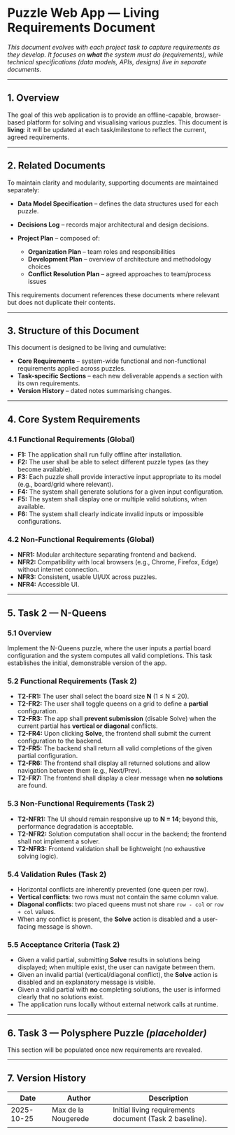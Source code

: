 # Puzzle Web App — Living Requirements Document

*This document evolves with each project task to capture requirements as they develop. It focuses on **************************************what************************************** the system must do (requirements), while technical specifications (data models, APIs, designs) live in separate documents.*

---

## 1. Overview

The goal of this web application is to provide an offline-capable, browser-based platform for solving and visualising various puzzles. This document is **living**: it will be updated at each task/milestone to reflect the current, agreed requirements.

---

## 2. Related Documents

To maintain clarity and modularity, supporting documents are maintained separately:

* **Data Model Specification** – defines the data structures used for each puzzle.
* **Decisions Log** – records major architectural and design decisions.
* **Project Plan** – composed of:

  * **Organization Plan** – team roles and responsibilities
  * **Development Plan** – overview of architecture and methodology choices
  * **Conflict Resolution Plan** – agreed approaches to team/process issues

This requirements document references these documents where relevant but does not duplicate their contents.

---

## 3. Structure of this Document

This document is designed to be living and cumulative:

* **Core Requirements** – system-wide functional and non-functional requirements applied across puzzles.
* **Task-specific Sections** – each new deliverable appends a section with its own requirements.
* **Version History** – dated notes summarising changes.

---

## 4. Core System Requirements

### 4.1 Functional Requirements (Global)

* **F1:** The application shall run fully offline after installation.
* **F2:** The user shall be able to select different puzzle types (as they become available).
* **F3:** Each puzzle shall provide interactive input appropriate to its model (e.g., board/grid where relevant).
* **F4:** The system shall generate solutions for a given input configuration.
* **F5:** The system shall display one or multiple valid solutions, when available.
* **F6:** The system shall clearly indicate invalid inputs or impossible configurations.

### 4.2 Non-Functional Requirements (Global)

* **NFR1:** Modular architecture separating frontend and backend.
* **NFR2:** Compatibility with local browsers (e.g., Chrome, Firefox, Edge) without internet connection.
* **NFR3:** Consistent, usable UI/UX across puzzles.
* **NFR4:** Accessible UI.

---

## 5. Task 2 — N-Queens

### 5.1 Overview

Implement the N-Queens puzzle, where the user inputs a partial board configuration and the system computes all valid completions. This task establishes the initial, demonstrable version of the app.

### 5.2 Functional Requirements (Task 2)

* **T2-FR1:** The user shall select the board size **N** (1 ≤ N ≤ 20).
* **T2-FR2:** The user shall toggle queens on a grid to define a **partial** configuration.
* **T2-FR3:** The app shall **prevent submission** (disable Solve) when the current partial has **vertical or diagonal** conflicts.
* **T2-FR4:** Upon clicking **Solve**, the frontend shall submit the current configuration to the backend.
* **T2-FR5:** The backend shall return all valid completions of the given partial configuration.
* **T2-FR6:** The frontend shall display all returned solutions and allow navigation between them (e.g., Next/Prev).
* **T2-FR7:** The frontend shall display a clear message when **no solutions** are found.

### 5.3 Non-Functional Requirements (Task 2)

* **T2-NFR1:** The UI should remain responsive up to **N = 14**; beyond this, performance degradation is acceptable.
* **T2-NFR2:** Solution computation shall occur in the backend; the frontend shall not implement a solver.
* **T2-NFR3:** Frontend validation shall be lightweight (no exhaustive solving logic).

### 5.4 Validation Rules (Task 2)

* Horizontal conflicts are inherently prevented (one queen per row).
* **Vertical conflicts**: two rows must not contain the same column value.
* **Diagonal conflicts**: two placed queens must not share `row - col` or `row + col` values.
* When any conflict is present, the **Solve** action is disabled and a user-facing message is shown.

### 5.5 Acceptance Criteria (Task 2)

* Given a valid partial, submitting **Solve** results in solutions being displayed; when multiple exist, the user can navigate between them.
* Given an invalid partial (vertical/diagonal conflict), the **Solve** action is disabled and an explanatory message is visible.
* Given a valid partial with **no** completing solutions, the user is informed clearly that no solutions exist.
* The application runs locally without external network calls at runtime.

---

## 6. Task 3 — Polysphere Puzzle *(placeholder)*

This section will be populated once new requirements are revealed. 

---

## 7. Version History

| Date       | Author              | Description                                             |
| ---------- | ------------------- | ------------------------------------------------------- |
| 2025-10-25 | Max de la Nougerede | Initial living requirements document (Task 2 baseline). |
|            |                     |                                                         |
